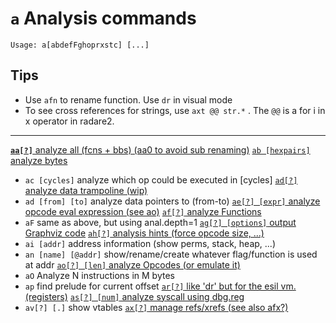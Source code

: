<!-- TITLE: a -->

#  **`a`** Analysis commands


```text
Usage: a[abdefFghoprxstc] [...]
```


## **Tips**
  - Use `afn` to rename function. Use `dr` in visual mode
  - To see cross references for strings, use `axt @@ str.*` . The `@@` is a for i in x operator in radare2.
---

[ **`aa[?]`** analyze all (fcns + bbs) (aa0 to avoid sub renaming)](/options/a/aa)
[ `ab [hexpairs]` analyze bytes](/options/a/ab)
- `ac [cycles]` analyze which op could be executed in [cycles]
[ `ad[?]` analyze data trampoline (wip)](/options/a/ad)
- `ad [from] [to]` analyze data pointers to (from-to)
[ `ae[?] [expr]` analyze opcode eval expression (see ao)](/options/a/ae)
[ `af[?]` analyze Functions](/options/a/af)
- `aF` same as above, but using anal.depth=1
[ `ag[?] [options]` output Graphviz code](/options/a/ag-options-output-Graphviz-code-eb8c5d2c-e606-4ac0-80c2-b1885bc324bf.md)
[ `ah[?]` analysis hints (force opcode size, ...)](/options/a/ah-analysis-hints-force-opcode-size-57ef1086-626c-4baa-ace6-3e9382036b20.md)
- `ai [addr]` address information (show perms, stack, heap, ...)
- `an [name] [@addr]` show/rename/create whatever flag/function is used at addr
[ `ao[?] [len]` analyze Opcodes (or emulate it)](/options/a/ao-len-analyze-Opcodes-or-emulate-it-2304893a-4fdb-455d-afff-86d76cd1b333.md)
- `aO` Analyze N instructions in M bytes
- `ap` find prelude for current offset
[ `ar[?]` like 'dr' but for the esil vm. (registers)](/options/a/ar-like-dr-but-for-the-esil-vm-registers-1c46e6b7-e3a1-4a03-85de-226381a184c1.md)
[ `as[?] [num]` analyze syscall using dbg.reg](/options/a/as-num-analyze-syscall-using-dbg-reg-02716739-a129-45c7-922f-8e7f64f09e3f.md)
- `av[?] [.]` show vtables
[ `ax[?]` manage refs/xrefs (see also afx?)](/options/a/ax-manage-refs-xrefs-see-also-afx-edce23b5-3963-4ca3-aee9-a1842dd96b3f.md)